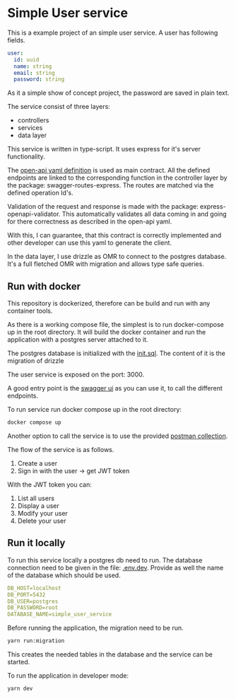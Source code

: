 # Simple User service

This is a example project of an simple user service.
A user has following fields.

```yml
user:
  id: uuid
  name: string
  email: string
  password: string
```

As it a simple show of concept project, the password are saved in plain text.

The service consist of three layers:

- controllers
- services
- data layer

This service is written in type-script.
It uses express for it's server functionality.

The [open-api yaml definition](./config/openapi.yml) is used as main contract.
All the defined endpoints are linked to the corresponding function in the controller layer by the package: swagger-routes-express.
The routes are matched via the defined operation Id's.

Validation of the request and response is made with the package: express-openapi-validator.
This automatically validates all data coming in and going for there correctness as described in the open-api yaml.

With this, I can guarantee, that this contract is correctly implemented and other developer can use this yaml to generate the client.

In the data layer, I use drizzle as OMR to connect to the postgres database.
It's a full fletched OMR with migration and allows type safe queries.

## Run with docker

This repository is dockerized, therefore can be build and run with any container tools.

As there is a working compose file, the simplest is to run docker-compose up in the root directory.
It will build the docker container and run the application with a postgres server attached to it.

The postgres database is initialized with the [init.sql](./docker/init.sql).
The content of it is the migration of drizzle

The user service is exposed on the port: 3000.

A good entry point is the [swagger ui](http://localhost:3000/swagger) as you can use it, to call the different endpoints.

To run service run docker compose up in the root directory:

```bash
docker compose up
```

Another option to call the service is to use the provided [postman collection](./content/simple-user-service.postman_collection.json).

The flow of the service is as follows.

1. Create a user
2. Sign in with the user -> get JWT token

With the JWT token you can:

1. List all users
2. Display a user
3. Modify your user
4. Delete your user

## Run it locally

To run this service locally a postgres db need to run.
The database connection need to be given in the file: [.env.dev](./config/.env.dev).
Provide as well the name of the database which should be used.

```yaml
DB_HOST=localhost
DB_PORT=5432
DB_USER=postgres
DB_PASSWORD=root
DATABASE_NAME=simple_user_service
```

Before running the application, the migration need to be run.

```bash
yarn run:migration
```

This creates the needed tables in the database and the service can be started.

To run the application in developer mode:

```bash
yarn dev
```
